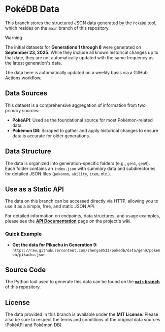 # PokéDB Data

This branch stores the structured JSON data generated by the `PokéDB` tool, which resides on the `main` branch of this repository.

> [!WARNING]
> The initial datasets for **Generations 1 through 8** were generated on **September 23, 2025**. While they include all known historical changes up to that date, they are not automatically updated with the same frequency as the latest generation's data.

The data here is automatically updated on a weekly basis via a GitHub Actions workflow.

## Data Sources

This dataset is a comprehensive aggregation of information from two primary sources:

- **PokéAPI**: Used as the foundational source for most Pokémon-related data.
- **Pokémon DB**: Scraped to gather and apply historical changes to ensure data is accurate for older generations.

## Data Structure

The data is organized into generation-specific folders (e.g., `gen1`, `gen9`). Each folder contains an `index.json` with summary data and subdirectories for detailed JSON files (`pokemon`, `ability`, `item`, etc.).

## Use as a Static API

The data on this branch can be accessed directly via HTTP, allowing you to use it as a simple, free, and static JSON API.

For detailed information on endpoints, data structures, and usage examples, please see the [**API Documentation**](https://github.com/zhenga8533/pokedb/wiki/API-Documentation) page on the project's wiki.

### Quick Example

- **Get the data for Pikachu in Generation 9:**
  `https://raw.githubusercontent.com/zhenga8533/pokedb/data/gen9/pokemon/pikachu.json`

## Source Code

The Python tool used to generate this data can be found on the [**`main` branch**](https://github.com/zhenga8533/pokedb/tree/main) of this repository.

## License

The data provided in this branch is available under the **MIT License**. Please also be sure to respect the terms and conditions of the original data sources (PokéAPI and Pokémon DB).
